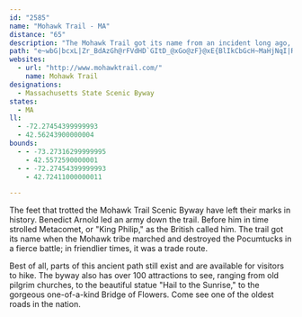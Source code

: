 ```yaml
---
id: "2585"
name: "Mohawk Trail - MA"
distance: "65"
description: "The Mohawk Trail got its name from an incident long ago, when the Mohawk tribe marched and destroyed the Pocumtucks in a fierce battle."
path: "e~wbG|bcxL|Zr_BdAzGh@rFVdHD`GItD_@xGo@zF}@xE{BlIkCbGcH~MaHjNqI|RaGdLcHlLmWl_@mC`DyCpCmE~CcDbBcDlAwDbAsDp@kj@zG}GbBcCbAmFzCmD|CoCvCsBvCsCfFgW`p@_O~_@yAlFk@zESpCElEt@vVBzDO~DmAzIoBhLqGjb@_@lG?lLCtFIdCk@nGsBtLOjAElD?nBPjH?bPLnQJrD\\pC^hBt@fChCrFn@dBp@lDVjDBpI[vGYxBmAhEi@lC_@rDyBtURtMIxBqArHo@lFYfAk@rAyDtGoPhOaAnA}AvDwCpI}DtNqC|GcAfEUbBK`GTxIn@tKD|D{@tQ@dCRrAl@dC`AdCpAfCx@rAnAzA~MxKj@r@rClEhDzDf@r@~B~EdAxDzA`HZx@rA~BbDrDlE|Gn@p@~AdAlC~@~ARdEP`B`@x@f@`BnBjCpGtApBzA~A`KtFtAjAvAdBpIpMrIfPrMnX~D|G`GdIjGbInClE|A~CzBlGl@lCt@lEr@`JD`JQlE_A`JeIjc@wBtRQ|D?pAd@tLHbKEx@SbBk@~As@lAsAfA_AV{CZuAB{Jr@{o@rFiDf@_EzAaBbAyAnAmAvAuCtEmCdHkLd\\y@dB}BzCoB~AiCrAgWfFkElAaCxAgApAcBlDk@rBg@zCKlBE|BjAbg@LbBdBzOpCx[`@bGl@nPHdGGrBOrBWpBo@`CaHvPiA|DShAu@xH}Bx[e@vCgAzEcBxFgNr`@mDrHgAlDi@dAg@l@cAf@gFn@sAr@o@t@_@~@S~@KzAX`RZdEv@bDdCbGbA|CXpBfBpP`BrIbBdGdBfE|Rr_@fBfEn@lBjApFl@lEXnDHpBCfFOdCm@vDu@pCeArCwBrEoCdFmRrZ_C~DiAfCmAzDo@`E]~CGxFJlDb@lDt@jDhDfKn[jw@bDnGbDbFxAhB~CdDpEtDfGpDnNfHlDrArmAr[nLfFrA|At@nBFdB{AfNu@fF_@~Aw@~BoBrEmA`BiAnAkAhAcBfAiClA_Q~DqFrByC`B}QrLwFlCsHjCqCnAaEvC_^d\\qJrIsBtCq@xAo@dDMrBC`DPxB\\`BnDfLf@jCJtCGlD{AxKuAhHaFxPyA`DoBrDmAzC}@tDg@hEItEDlCH~Ax@fFbAlDhCrG~A~CrChD|CpBbCx@bCZhTjA|AQhC{@~MkHdBi@bBQfCFrF~@hB~@vAbBn@rA^bA^xBnArKpAhGx@|CdChHzHzRrGpSbIbTlAvEnBnK`BxGpYpx@jAnD|@dEd@nENlEC~CiB|^YdC_AnCqJ`OoCtDiApAmCjBuJtEsAdAmA~AgArBqChI{@fEe@jDaAxDy@fBeEzFwA~AcC|AsYhMsBfAwExA}CX}CEwLeBaCMoDF}Dx@qLdFcB`AeDnC{CpDyAbCyAlDyLj^uBzFyB`EmCdEyArCmXtr@cAlDo@rEWfCOrDFnIJfAb@hBxCvGb@xAd@xDd@lJBnFIpD}Cj`@?zAh@rO?rAQtDsAzMs@fG_A~CoApBaCzCc@r@g@vAiA|IIxBDlAZfD`@rAf@~CzE`Ot@~AfAzAbElDbA~Ad@pA`FzSxA|H^~BrBnQNfDy@bUJxCp@fGPnCNjE?rKhAbPDxDQfCwAxKoAzFwEhP[xBGfBRrEx@fIvDbUhBnNhBhKDfCUjF}BpPu@bDiAlDuJ|Uk@hBMbA_AtKi@fC_BxDsAdCwJbMkElEaAxAwAlDs@zCoA~HaExXy@rOq@xEOlB?hC^dHSrHcApU?x@XpEFhBS`JnBnSfEtTJlAEjAyDbKiBrNwFxWgD|R[rAc@dAo@dAmE~EcCxEgKhd@i@pBeAfCaA~A_BfBeHrEu@l@y@dAo@vAi@tBmDfRu@lCaHpQ{GrR[hBsAlL@fCV~BrBbHbBhE~@`B~@zA|CxDn@l@~@\\jHElIr@lAXrCpAn@l@Xl@nA~EbC~ElBnFXrB?jAU`B]~@o@jAkKvImC|Ci@r@}FfKm@t@iE|D_AfAmEhIs@rBq@vCgBzNUlA}AhFYvAO~AQ`GDrC^rBh@`AjDrEVxAB~@a@fIs@`IGjBXvGPzOE~HNrBNr@^jA~A`D`Az@lDpBz@dAxCtFhA~@vCdAxAD|AYnCwAhAQx@D`Dp@bA^p@d@h@r@d@`BpAjHFxAQrB_@hAc@p@}EpEmAtA_@~@KxANfB^~@h@l@hC|Ah@r@NdAEzAg@lA[d@o@j@kLzMmB`CsEpEi@n@i@hAeBzEy@tFmA~FOfAHjBPl@b@r@Lj@Dn@ObAYz@cA~AeAdCoCxDw@x@_Af@wE^aI~CqHzA_Cx@s@r@eAnBiAlAqFfEwClBsCzBiBjBk@x@cBxDs@~@gE`D}HlHcBz@yBv@e@VgBbBcD~DqI`NsGzLmArAmEtCec@fTcAz@wFjIeAdAgG`FaEzB{@F]CiBq@sAScA?cEf@aFdBiAX_FZy@PcAf@_AbAiBnDi@x@e@\\cC~@wDfCi@LyDJaGl@iDaAq@EkARwGrC}DrAeKxFc@dA[vG[|@{IfHaJ~FsCnCmE`FcBpCy@zB]dAk@jDUfB_@hIi@lQCtD^zv@NzKr@nF^dB|D`Oh@fCXlCDpCYvDe@jC}DbQo@vB}@rByEvI}@xC[|Bm@|OU`B_@p@_@^mAViCImGkAiAAmEX}CKaDe@}LuCyC_B{Em@_DmAwDk@aC}@UBEPB`@JLjI~EfFlE~@lBxAfCr@dB~@dApMbJ`L`J|Bv@jHtEhCpBfCl@`C?fALlD|@bA`@~BrApFdEjAdBr@fBfKx\\fA~EH~BI~B]rB_B|DeAvAy@x@y@j@wExAeGfDkBxAyBlCsBxD}AtBkMtKaD|CiE|FcCbCeBtCsA|Ai@t@i@`Cs@pEAx@J~@dKxVn@~BNlB@jCO`Fu@nQUjB^hC^dEOxJ?hs@SnEkBrGO`BPpBdCbGdCdJrF|WD~@AxA}@lKE|@NvDlC~`@?tKSv[}AjZKdA_@lBgFzQE~@?lAbBh[D`BI`C_@~DiBhJsAbOUjDs@|RoCdiAKxBSrAcArDsFbL{BbEuArBoO~NoCvDaIhMgDtEu@|ASz@e@lDgC`UcFrXwDpZ[A}@hIJr@p@nApA|Ir@rDN^fDxE|AzCd@bCr@vFn@bCdDtHZj@v@z@bEdC`Bn@vA\\h\\`CbCXrCh@vBtAnF`F`Bx@`A\\hQlDfRzIvJ~DvFbBjQvHb@fAIlASv@qCnHm@dCm@zD[pF_@zBoAtCy@dA}@r@cDlBcBv@oAZcF|@sBDaH_A}Cy@{NmFqCMkMFu@Ry@j@aEtF}JpIy@tAmBxFkAtHg@fAeCdDy@~AYpAi@hF_@pAs@lAgDdD]z@[rAG~@?dATzD@jAGfASpAOf@o@dAyCtDYj@gBjG_A`Cu@xAkDzEyE`IsCfD_CvB}@^}@DuC_@i@?iCZaBd@oGjEgA`A_@p@e@nAo@lEW~@_A~A{ArAmC`BwEpEsBzCcBrCiCrCy@dBYjBCbDp@~M"
websites:
  - url: "http://www.mohawktrail.com/"
    name: Mohawk Trail
designations:
  - Massachusetts State Scenic Byway
states:
  - MA
ll:
  - -72.27454399999993
  - 42.56243900000004
bounds:
  - - -73.27316299999995
    - 42.5572590000001
  - - -72.27454399999993
    - 42.72411000000011

---
```


The feet that trotted the Mohawk Trail Scenic Byway have left their marks in history. Benedict Arnold led an army down the trail. Before him in time strolled Metacomet, or "King Philip," as the British called him. The trail got its name when the Mohawk tribe marched and destroyed the Pocumtucks in a fierce battle; in friendlier times, it was a trade route.

Best of all, parts of this ancient path still exist and are available for visitors to hike. The byway also has over 100 attractions to see, ranging from old pilgrim churches, to the beautiful statue "Hail to the Sunrise," to the gorgeous one-of-a-kind Bridge of Flowers. Come see one of the oldest roads in the nation.
